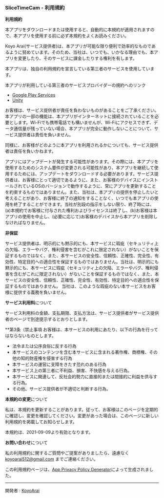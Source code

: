 ### SliceTimeCam - 利用規約

**利用規約**

本アプリをダウンロードまたは使用すると、自動的に本規約が適用されますので、本アプリを使用する前に必ず本規約をよくお読みください。

Koyo Arai(サービス提供者)は、本アプリが可能な限り便利で効率的なものであるように努めています。そのため、当社は、いつでも、いかなる理由でも、本アプリを変更したり、そのサービスに課金したりする権利を有します。

本アプリは、独自の利用規約を宣言している第三者のサービスを使用しています。

本アプリが利用している第三者のサービスプロバイダーの規約へのリンク

* [Google Play Services](https://policies.google.com/terms)
* [Unity](https://unity3d.com/legal/terms-of-service)

お客様は、サービス提供者が責任を負わないものがあることをご了承ください。本アプリの一部の機能は、本アプリがインターネットに接続されていることを必要とします。Wi-Fiでも携帯電話でも構いませんが、Wi-Fiにアクセスできず、データ通信量が残っていない場合、本アプリが完全に動作しないことについて、サービス提供者は責任を負いません。

同様に、お客様がどのように本アプリを利用されるかについても、サービス提供者は責任を負いかねます。

アプリにはアップデートが発生する可能性があります。その際には、本アプリを使用するためのシステム要件が変更される可能性があり、本アプリを継続して使用するためには、アップデートをダウンロードする必要があります。サービス提供者は、お客様にとって適切であるように、また、お客様のデバイスにインストールされているOSのバージョンで動作するように、常にアプリを更新することを約束するものではありません。また、当社は、本アプリの提供を停止したいと考えることがあり、お客様に終了の通知をすることなく、いつでも本アプリの使用を終了することができます。当社が別段の指示をしない限り、終了時には、(a)本規約でお客様に付与された権利およびライセンスは終了し、(b)お客様は本アプリの使用を中止し、(必要に応じて)お客様のデバイスから本アプリを削除しなければなりません。

**非保証**

サービス提供者は、明示的にも黙示的にも、本サービスに瑕疵（セキュリティ上の欠陥、エラーやバグ、権利侵害を含むがこれに限定されない）がないことを保証するものではなく、また、本サービスの安全性、信頼性、正確性、完全性、有効性、特定目的への適合性を保証するものではありません。当社は、明示的にも黙示的にも、本サービスに瑕疵（セキュリティ上の欠陥、エラーやバグ、権利侵害を含むがこれに限定されない）がないことを保証するものではなく、また、本サービスの安全性、信頼性、正確性、完全性、有効性、特定目的への適合性を保証するものではありません。 当社は、このような瑕疵のない本サービスをお客様に提供する義務を負いません。

**サービス利用料**について

サービス利用料の金額、支払期限、支払方法は、サービス提供者がサービス提供者のページで別途提示するとおりとします。

**第3条（禁止事項
お客様は、本サービスの利用にあたり、以下の行為を行ってはならないものとします。

- 法令または公序良俗に反する行為
- 本サービスのコンテンツを含む本サービスに含まれる著作権、商標権、その他の知的財産権を侵害する行為
- 本サービスの運営に支障をきたす恐れのある行為
- 本サービス上の第三者に不利益、損害、不快感を与える行為。
- 本サービスに関連して、反社会的勢力に直接的または間接的に利益を供与する行為。
- その他、サービス提供者が不適切と判断する行為。

**本規約の変更**について

私は、本規約を更新することがあります。従って、お客様はこのページを定期的に確認し、変更を確認してください。変更があった場合は、このページに新しい利用規約を掲載してお知らせします。

本規約は、2021-09-09より有効となります。

**お問い合わせ**について

私の利用規約に関するご質問やご提案がありましたら、遠慮なく koyoarai512@gmail.com までご連絡ください。

この利用規約ページは、[App Privacy Policy Generator](https://app-privacy-policy-generator.nisrulz.com/)によって生成されました。

---

開発者 : [KoyoArai](https://twitter.com/koyoarai_)